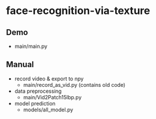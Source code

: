 # face-recognition-via-texture

## Demo
- main/main.py

## Manual
- record video & export to npy
  - main/record_as_vid.py (contains old code)
- data preprocessing
  - main/Vid2Patch15lbp.py
- model prediction
  - models/all_model.py